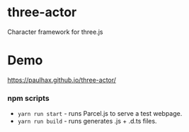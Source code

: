 # three-actor
Character framework for three.js

# Demo
https://paulhax.github.io/three-actor/

### npm scripts
* `yarn run start` - runs Parcel.js to serve a test webpage.
* `yarn run build` - runs generates .js + .d.ts files.